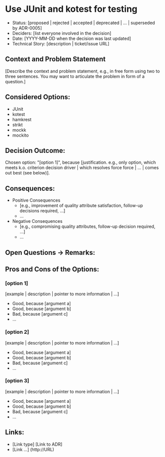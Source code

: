 # Use JUnit and kotest for testing

- Status: [proposed | rejected | accepted | deprecated | ... | superseded by ADR-0005]
- Deciders: [list everyone involved in the decision]
- Date: [YYYY-MM-DD when the decision was last updated]
- Technical Story: [description | ticket/issue URL]

## Context and Problem Statement

[Describe the context and problem statement, e.g., in free form using two to three sentences. You may want to articulate the problem in form of a question.]

## Considered Options:

- JUnit
- kotest
- hamkrest
- strikt
- mockk
- mockito

## Decision Outcome:

Chosen option: "[option 1]",
because [justification. e.g., only option, which meets k.o. criterion decision driver | which resolves force force | ... | comes out best (see below)].

## Consequences:

- Positive Consequences
    - [e.g., improvement of quality attribute satisfaction, follow-up decisions required, ...]
    - ...
- Negative Consequences
    - [e.g., compromising quality attributes, follow-up decision required, ...]
    - ...

## Open Questions -> Remarks:

## Pros and Cons of the Options:

### [option 1]

[example | description | pointer to more information | ...]

- Good, because [argument a]
- Good, because [argument b]
- Bad, because [argument c]
- ...

### [option 2]

[example | description | pointer to more information | ...]

- Good, because [argument a]
- Good, because [argument b]
- Bad, because [argument c]
- ...

### [option 3]

[example | description | pointer to more information | ...]

- Good, because [argument a]
- Good, because [argument b]
- Bad, because [argument c]
- ...

## Links:

- [Link type] [Link to ADR]
- [Link ...] (http://URL)
